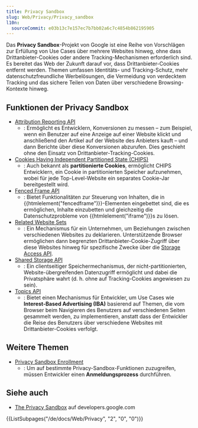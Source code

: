 ```yaml
---
title: Privacy Sandbox
slug: Web/Privacy/Privacy_sandbox
l10n:
  sourceCommit: e03b13c7e157ec7b7bb02a6c7c4854b862195905
---
```


Das **Privacy Sandbox**-Projekt von Google ist eine Reihe von Vorschlägen zur Erfüllung von Use Cases über mehrere Websites hinweg, ohne dass Drittanbieter-Cookies oder andere Tracking-Mechanismen erforderlich sind. Es bereitet das Web der Zukunft darauf vor, dass Drittanbieter-Cookies entfernt werden. Themen umfassen Identitäts- und Tracking-Schutz, mehr datenschutzfreundliche Werbelösungen, die Vermeidung von verdecktem Tracking und das sichere Teilen von Daten über verschiedene Browsing-Kontexte hinweg.

## Funktionen der Privacy Sandbox

- [Attribution Reporting API](/de/docs/Web/API/Attribution_Reporting_API)
  - : Ermöglicht es Entwicklern, Konversionen zu messen – zum Beispiel, wenn ein Benutzer auf eine Anzeige auf einer Website klickt und anschließend den Artikel auf der Website des Anbieters kauft – und dann Berichte über diese Konversionen abzurufen. Dies geschieht ohne den Einsatz von Drittanbieter-Tracking-Cookies.
- [Cookies Having Independent Partitioned State (CHIPS)](/de/docs/Web/Privacy/Privacy_sandbox/Partitioned_cookies)
  - : Auch bekannt als **partitionierte Cookies**, ermöglicht CHIPS Entwicklern, ein Cookie in partitionierten Speicher aufzunehmen, wobei für jede Top-Level-Website ein separates Cookie-Jar bereitgestellt wird.
- [Fenced Frame API](/de/docs/Web/API/Fenced_frame_API)
  - : Bietet Funktionalitäten zur Steuerung von Inhalten, die in {{htmlelement("fencedframe")}}-Elementen eingebettet sind, die es ermöglichen, Inhalte einzubetten und gleichzeitig die Datenschutzprobleme von {{htmlelement("iframe")}}s zu lösen.
- [Related Website Sets](/de/docs/Web/API/Storage_Access_API/Related_website_sets)
  - : Ein Mechanismus für ein Unternehmen, um Beziehungen zwischen verschiedenen Websites zu deklarieren. Unterstützende Browser ermöglichen dann begrenzten Drittanbieter-Cookie-Zugriff über diese Websites hinweg für spezifische Zwecke über die [Storage Access API](/de/docs/Web/API/Storage_Access_API).
- [Shared Storage API](/de/docs/Web/API/Shared_Storage_API)
  - : Ein clientseitiger Speichermechanismus, der nicht-partitionierten, Website-übergreifenden Datenzugriff ermöglicht und dabei die Privatsphäre wahrt (d. h. ohne auf Tracking-Cookies angewiesen zu sein).
- [Topics API](/de/docs/Web/API/Topics_API)
  - : Bietet einen Mechanismus für Entwickler, um Use Cases wie **Interest-Based Advertising (IBA)** basierend auf Themen, die vom Browser beim Navigieren des Benutzers auf verschiedenen Seiten gesammelt werden, zu implementieren, anstatt dass der Entwickler die Reise des Benutzers über verschiedene Websites mit Drittanbieter-Cookies verfolgt.

## Weitere Themen

- [Privacy Sandbox Enrollment](/de/docs/Web/Privacy/Privacy_sandbox/Enrollment)
  - : Um auf bestimmte Privacy-Sandbox-Funktionen zuzugreifen, müssen Entwickler einen **Anmeldungsprozess** durchführen.

## Siehe auch

- [The Privacy Sandbox](https://developers.google.com/privacy-sandbox) auf developers.google.com

<section id="Quick_links">
{{ListSubpages("/de/docs/Web/Privacy", "2", "0", "0")}}
</section>
